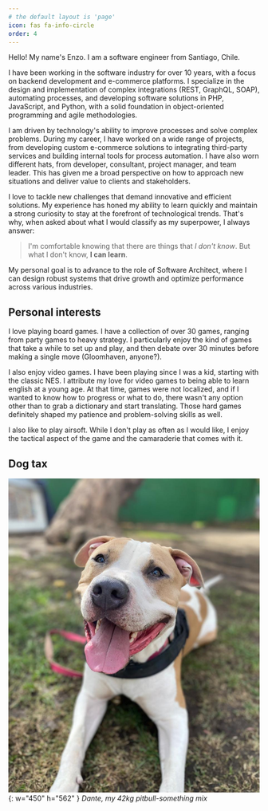 ```yaml
---
# the default layout is 'page'
icon: fas fa-info-circle
order: 4
---
```


Hello! My name's Enzo. I am a software engineer from Santiago, Chile.

I have been working in the software industry for over 10 years, with a focus on backend development and e-commerce platforms.
I specialize in the design and implementation of complex integrations (REST, GraphQL, SOAP), automating processes,
and developing software solutions in PHP, JavaScript, and Python, with a solid foundation in object-oriented programming and agile methodologies.

I am driven by technology's ability to improve processes and solve complex problems.
During my career, I have worked on a wide range of projects, from developing custom e-commerce solutions to integrating third-party services and building internal tools for process automation.
I have also worn different hats, from developer, consultant, project manager, and team leader.
This has given me a broad perspective on how to approach new situations and deliver value to clients and stakeholders.

I love to tackle new challenges that demand innovative and efficient solutions.
My experience has honed my ability to learn quickly and maintain a strong curiosity to stay at the forefront of technological trends.
That's why, when asked about what I would classify as my superpower, I always answer:

> I'm comfortable knowing that there are things that *I don't know*. But what I don't know, **I can learn**.

My personal goal is to advance to the role of Software Architect, where I can design robust systems that drive growth and optimize performance across various industries.

## Personal interests

I love playing board games. I have a collection of over 30 games, ranging from party games to heavy strategy.
I particularly enjoy the kind of games that take a while to set up and play, and then debate over 30 minutes before making a single move (Gloomhaven, anyone?).

I also enjoy video games. I have been playing since I was a kid, starting with the classic NES.
I attribute my love for video games to being able to learn english at a young age. At that time, games were not localized,
and if I wanted to know how to progress or what to do, there wasn't any option other than to grab a dictionary and start translating.
Those hard games definitely shaped my patience and problem-solving skills as well.

I also like to play airsoft. While I don't play as often as I would like, I enjoy the tactical aspect of the game and the camaraderie that comes with it.

## Dog tax
![Dante](/assets/img/dante.jpg){: w="450" h="562" }
_Dante, my 42kg pitbull-something mix_
